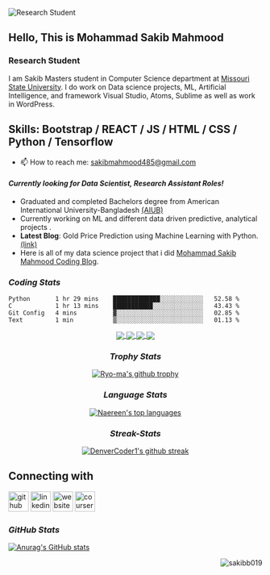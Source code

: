 ![Research Student ](https://resources.github.com/assets/img/webcasts/github-standard-banner.png)

## Hello, This is Mohammad Sakib Mahmood
### Research Student 

I am Sakib Masters student in Computer Science department at [Missouri State University](https://www.missouristate.edu/). I do work on Data science projects, ML, Artificial Intelligence, and framework Visual Studio, Atoms, Sublime as well as work in WordPress.

## Skills: Bootstrap / REACT / JS / HTML / CSS / Python / Tensorflow 

- 📫 How to reach me: sakibmahmood485@gmail.com 

#### *Currently looking for Data Scientist, Research Assistant Roles!*
- Graduated and completed Bachelors degree from American International University-Bangladesh [(AIUB)](https://www.aiub.edu/)
- Currently working on ML and different data driven predictive, analytical projects .
- **Latest Blog**:  Gold Price Prediction using Machine Learning with Python. [(link)](https://medium.com/mlearning-ai/gold-price-prediction-using-machine-learning-with-python-ec5c5e336713)
- Here is all of my data science project that i did [Mohammad Sakib Mahmood Coding Blog](https://sakibb019.github.io/Portfolio/).

### *Coding Stats*
<!--START_SECTION:waka-->

```text
Python       1 hr 29 mins    █████████████░░░░░░░░░░░░   52.58 %
C            1 hr 13 mins    ███████████░░░░░░░░░░░░░░   43.43 %
Git Config   4 mins          ▓░░░░░░░░░░░░░░░░░░░░░░░░   02.85 %
Text         1 min           ▒░░░░░░░░░░░░░░░░░░░░░░░░   01.13 %
```

<!--END_SECTION:waka-->

</div>

<div align="center">
  
<a href="https://github.com/sakibb019/Using-Databases-with-Python">
  <img align="center" src="https://github-readme-stats.vercel.app/api/pin/?username=sakibb019&repo=Using-Databases-with-Python&theme=dark" />
</a>
<a href="https://github.com/sakibb019/symfony">
 <img align="center" src="https://github-readme-stats.vercel.app/api/pin/?username=sakibb019&repo=symfony&theme=dark" />
</a>
<a href="https://github.com/sakibb019/UI-project">
 <img align="center" src="https://github-readme-stats.vercel.app/api/pin/?username=sakibb019&repo=UI-project&theme=dark" />
</a>
<a href="https://github.com/sakibb019/Birthday-Analysis">
 <img align="center" src="https://github-readme-stats.vercel.app/api/pin/?username=sakibb019&repo=Birthday-Analysis&theme=dark" />
</a>

### *Trophy Stats*
[![Ryo-ma's github trophy](https://github-profile-trophy.vercel.app/?username=sakibb019&row=1)](https://github.com/ryo-ma/github-profile-trophy)

### *Language Stats*
[![Naereen's top languages](https://github-readme-stats.vercel.app/api/top-langs/?username=sakibb019&theme=blue-green)](https://github.com/anuraghazra/github-readme-stats)

### *Streak-Stats*
[![DenverCoder1's github streak](https://github-readme-streak-stats.herokuapp.com/?user=sakibb019&theme=blue-green)](https://github.com/DenverCoder1/github-readme-streak-stats)


</div>

## Connecting with

[<img src='https://cdn.jsdelivr.net/npm/simple-icons@3.0.1/icons/github.svg' alt='github' height='40'>](https://github.com/https://github.com/sakibb019)  [<img src='https://cdn.jsdelivr.net/npm/simple-icons@3.0.1/icons/linkedin.svg' alt='linkedin' height='40'>](https://www.linkedin.com/in/https://www.linkedin.com/in/mdsakibmahmood/)  [<img src='https://cdn.jsdelivr.net/npm/simple-icons@3.0.1/icons/icloud.svg' alt='website' height='40'>](https://sakibb019.github.io/sakib019.github.io/)  [<img src='https://img.icons8.com/windows/32/000000/hackerrank.png' alt='coursera' height='40'>](https://www.hackerrank.com/sakibmahmood485)  


### *GitHub Stats*

[![Anurag's GitHub stats](https://github-readme-stats.vercel.app/api?username=sakibb019)](https://github.com/anuraghazra/github-readme-stats)

<p><img align='right' src="https://komarev.com/ghpvc/?username=sakibb019" alt="sakibb019" /> </p>

